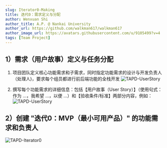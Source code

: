 ```yaml
---
slug: Iterator0-Making
title: 迭代0：需求定义与分配
author: Wenxuan Shi
author_title: A.P. @ Nankai University
author_url: https://github.com/walkman617/walkman617
author_image_url: https://avatars.githubusercontent.com/u/9105499?v=4
tags: [Team Project]
---
```


## 1）需求（用户故事）定义与任务分配
1. 项目团队定义核心功能需求和子需求，同时指定功能需求的设计与开发负责人（处理人)，要求每个组员都进行前后端功能的全栈开发
![TAPD-UserStory](/img/tutorial/tapd-UserStory0.jpg)

2. 撰写每个功能需求的详细信息：包括【用户故事（User Story）】（使用句式：作为 ...，我希望 ...，以便 ...）和【验收条件/标准】两部分内容，例如：
![TAPD-UserStory](/img/tutorial/tapd-UserStory1.jpg)

## 2）创建 "迭代0：MVP（最小可用产品）" 的功能需求和负责人
![TAPD-Iterator0](/img/tutorial/tapd-Iterator0.jpg)
